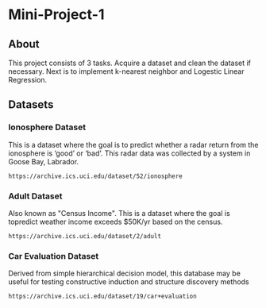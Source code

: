 # Mini-Project-1

## About 
This project consists of 3 tasks. Acquire a dataset and clean the dataset if necessary. Next is to implement k-nearest neighbor and Logestic Linear Regression.

## Datasets
### Ionosphere Dataset
This is a dataset where the goal is to predict whether a radar return from the ionosphere is ‘good’ or ‘bad’. This radar data was collected by a system in Goose Bay, Labrador.

```
https://archive.ics.uci.edu/dataset/52/ionosphere
```

### Adult Dataset
Also known as "Census Income". This is a dataset where the goal is topredict weather income exceeds $50K/yr based on the census.
```
https://archive.ics.uci.edu/dataset/2/adult
```

### Car Evaluation Dataset
Derived from simple hierarchical decision model, this database may be useful for testing constructive induction and structure discovery methods
```
https://archive.ics.uci.edu/dataset/19/car+evaluation
```